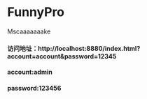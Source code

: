 # FunnyPro
Mscaaaaaaake
#### 访问地址：http://localhost:8880/index.html?account=account&password=12345
#### account:admin
#### password:123456

